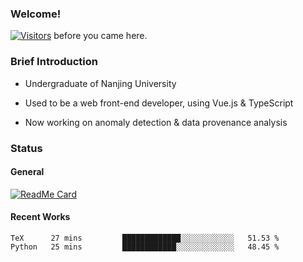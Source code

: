### Welcome!

[![Visitors](https://visitor-badge.laobi.icu/badge?page_id=HermitSun.HermitSun)]() before you came here.

### Brief Introduction

- Undergraduate of Nanjing University

- Used to be a web front-end developer, using Vue.js & TypeScript

- Now working on anomaly detection & data provenance analysis

### Status

#### General

[![ReadMe Card](https://github-readme-stats.hermitsun.vercel.app/api?username=HermitSun&count_private=true&show_icons=true)]()

#### Recent Works

<!--START_SECTION:waka-->
```text
TeX      27 mins         █████████████░░░░░░░░░░░░   51.53 % 
Python   25 mins         ████████████░░░░░░░░░░░░░   48.45 % 
```
<!--END_SECTION:waka-->
